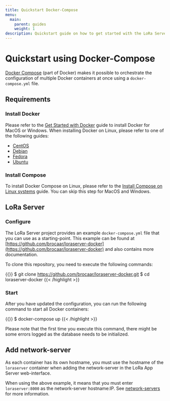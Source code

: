 ```yaml
---
title: Quickstart Docker-Compose
menu:
  main:
    parent: guides
    weight: 1
description: Quickstart guide on how to get started with the LoRa Server project using Docker Compose.
---
```


# Quickstart using Docker-Compose

[Docker Compose](https://docs.docker.com/compose/) (part of Docker) makes
it possible to orchestrate the configuration of multiple Docker containers
at once using a `docker-compose.yml` file.

## Requirements

### Install Docker

Please refer to the [Get Started with Docker](https://www.docker.com/get-started)
guide to install Docker for MacOS or Windows. When installing Docker on Linux,
please refer to one of the following guides:

* [CentOS](https://docs.docker.com/install/linux/docker-ce/centos/#install-docker-ce)
* [Debian](https://docs.docker.com/install/linux/docker-ce/debian/)
* [Fedora](https://docs.docker.com/install/linux/docker-ce/fedora/)
* [Ubuntu](https://docs.docker.com/install/linux/docker-ce/ubuntu/)

### Install Compose

To install Docker Compose on Linux, please refer to the
[Install Compose on Linux systems](https://docs.docker.com/compose/install/#install-compose)
guide. You can skip this step for MacOS and Windows.

## LoRa Server

### Configure

The LoRa Server project provides an example `docker-compose.yml` file that
you can use as a starting-point. This example can be found at
[https://github.com/brocaar/loraserver-docker](https://github.com/brocaar/loraserver-docker)
and also contains more documentation.

To clone this repository, you need to execute the following commands:

{{<highlight bash>}}
$ git clone https://github.com/brocaar/loraserver-docker.git
$ cd loraserver-docker
{{< /highlight >}}

### Start

After you have updated the configuration, you can run the following command
to start all Docker containers:

{{<highlight bash>}}
$ docker-compose up
{{< /highlight >}}

Please note that the first time you execute this command, there might be
some errors logged as the database needs to be initialized.

## Add network-server

As each container has its own hostname, you must use the hostname of the 
`loraserver` container when adding the network-server in the LoRa App Server
web-interface.

When using the above example, it means that you must enter `loraserver:8000`
as the network-server hostname:IP. See [network-servers](https://docs.loraserver.io/lora-app-server/use/network-servers/)
for more information.
